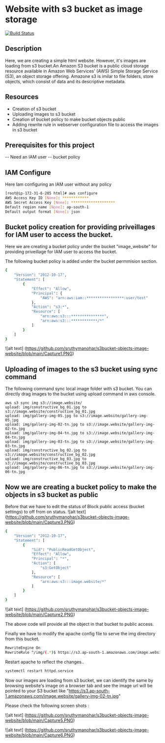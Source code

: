  # Website with s3 bucket as image storage
[![Build Status](https://travis-ci.org/joemccann/dillinger.svg?branch=master)](https://travis-ci.org/joemccann/dillinger)

## Description
Here, we are creating a simple html website. However, it's images are loading from s3 bucket.An Amazon S3 bucket is a public cloud storage resource available in Amazon Web Services' (AWS) Simple Storage Service (S3), an object storage offering. Amazone s3 is imilar to file folders, store objects, which consist of data and its descriptive metadata.

## Resources
- Creation of s3 bucket
- Uploading images to s3 bucket
- Creation of bucket policy to make bucket objects public
- Adding rewrite rule in webserver configuration file to  access the images in s3 bucket


## Prerequisites for this project
-- Need an IAM user
-- bucket policy 

## IAM   Configure
Here Iam configuring an IAM user without any policy
```sh 
[root@ip-172-31-6-205 html]# aws configure
AWS Access Key ID [None]: ************
AWS Secret Access Key [None]: ********************
Default region name [None]: ap-south-1
Default output format [None]: json
```
## Bucket policy creation for providing priveillages for IAM user to access the bucket.

Here we are creating a bucket policy under the bucket "image_website" for providing priveillage for IAM user to access the bucket.

The following bucket policy is added under the bucket permmision section.
```sh 
{
    "Version": "2012-10-17",
    "Statement": [
        {
            "Effect": "Allow",
            "Principal": {
                "AWS": "arn:aws:iam::*****************:user/test"
            },
            "Action": "s3:*",
            "Resource": [
                "arn:aws:s3:::***************",
                "arn:aws:s3:::************/*"
            ]
        }
    ]
}
```
![alt text] (https://github.com/sruthymanohar/s3bucket-objects-image-website/blob/main/Capture1.PNG)

## Uploading of images to the s3 bucket using sync  command

The following command sync  local image folder with s3 bucket. You can directly drag images to the bucket using upload command in aws console.
```
aws s3 sync img s3://image.website/
upload: img/constructive_bg_01.jpg to s3://image.website/constructive_bg_01.jpg
upload: img/gallery-img-05.jpg to s3://image.website/gallery-img-05.jpg
upload: img/gallery-img-02-tn.jpg to s3://image.website/gallery-img-02-tn.jpg
upload: img/gallery-img-04-tn.jpg to s3://image.website/gallery-img-04-tn.jpg
upload: img/gallery-img-03-tn.jpg to s3://image.website/gallery-img-03-tn.jpg
upload: img/constructive_bg_02.jpg to s3://image.website/constructive_bg_02.jpg
upload: img/constructive_bg_03.jpg to s3://image.website/constructive_bg_03.jpg
upload: img/gallery-img-06-tn.jpg to s3://image.website/gallery-img-06-tn.jpg
```

## Now we are creating a bucket policy to make the objects in s3 bucket as public

Before that we have to edit the status of Block public access (bucket settings)  to off from on status.
![alt text] (https://github.com/sruthymanohar/s3bucket-objects-image-website/blob/main/Capture3.PNG)

```sh
{
    "Version": "2012-10-17",
    "Statement": [
        {
            "Sid": "PublicReadGetObject",
            "Effect": "Allow",
            "Principal": "*",
            "Action": [
                "s3:GetObject"
            ],
            "Resource": [
                "arn:aws:s3:::image.website/*"
            ]
        }
    ]
}
```
![alt text] (https://github.com/sruthymanohar/s3bucket-objects-image-website/blob/main/Capture2.PNG)

The above code will  provide all the  object in that bucket to public access.

Finally we have to modify the apache config file to serve the img directory from this bucket.

```sh 
RewriteEngine On
RewriteRule ^/img/(.*)$ https://s3.ap-south-1.amazonaws.com/image.website$1 [L]
```

Restart apache to reflect the changes..

```sh 
systemctl restart httpd.service
```

Now our images are loading from s3 bucket, we can identify the same by  browsing website's image on a browser tab and see the image url will be pointed to your S3 bucket like "https://s3.ap-south-1.amazonaws.com/image.website/gallery-img-02-tn.jpg"

Please check the following screen shots :


![alt text] (https://github.com/sruthymanohar/s3bucket-objects-image-website/blob/main/Capture5.PNG)

![alt text]  (https://github.com/sruthymanohar/s3bucket-objects-image-website/blob/main/Capture6.PNG)



